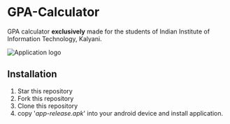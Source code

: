 # GPA-Calculator
GPA calculator **exclusively** made for the students of Indian Institute of Information Technology, Kalyani.

![Application logo](/app/src/main/Screenshot_2018-10-26-19-55-37-286_com.example.abhishektiwari.gpacalculator)

## Installation
1. Star this repository
2. Fork this repository
3. Clone this repository
4. copy '_app-release.apk_' into your android device and install application.
